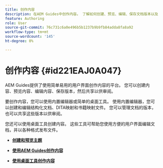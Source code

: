 ```yaml
---
title: 创作内容
description: 在AEM Guides中创作内容。 了解如何创建、预览、编辑、保存文档版本以及共享文档以供审阅。
feature: Authoring
role: User
source-git-commit: 76c731c6a0e496b5b1237b9b9fb84adda8fa8a92
workflow-type: tm+mt
source-wordcount: '145'
ht-degree: 0%

---
```


# 创作内容 {#id221EAJ0A047}

AEM Guides提供了使用简单易用的用户界面创作内容的平台。 您可以创建内容、预览内容、编辑内容、保存版本，然后共享以供审阅。

要创作内容，您可以使用内置编辑器或简单的桌面工具。 使用内置编辑器，您可以创建和编辑结构化文档、DITA映射和书籍映射文件。 您可以管理文档的版本，也可以共享这些版本以供审阅。

您还可以使用桌面工具创建内容。 这些工具可帮助您使用方便的用户界面编辑文档，并以各种格式发布文件。

- **[创建和预览主题](create-preview-topics.md)**

- **[使用AEM Guides创作内容](authoring-content-xml-doc.md)**

- **[使用桌面工具创作内容](author-desktop-tools.md)**
